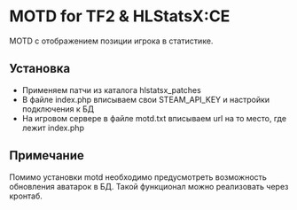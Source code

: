# MOTD for TF2 & HLStatsX:CE

MOTD с отображением позиции игрока в статистике.

## Установка

* Применяем патчи из каталога hlstatsx_patches
* В файле index.php вписываем свои STEAM_API_KEY и настройки подключения к БД
* На игровом сервере в файле motd.txt вписываем url на то место, где лежит index.php

## Примечание

Помимо установки motd необходимо предусмотреть возможность обновления аватарок в БД.
Такой функционал можно реализовать через кронтаб.